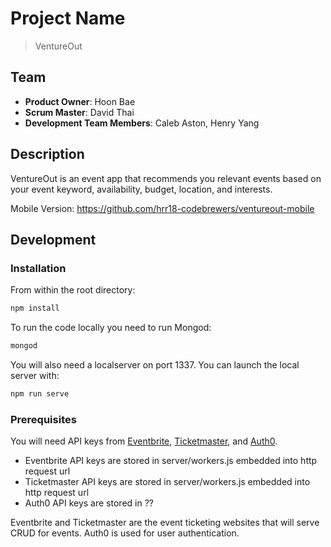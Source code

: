 # Project Name

> VentureOut

## Team

  - __Product Owner__: Hoon Bae
  - __Scrum Master__: David Thai
  - __Development Team Members__: Caleb Aston, Henry Yang

## Description
VentureOut is an event app that recommends you relevant events based on your event keyword, availability, budget, location, and interests.

Mobile Version: https://github.com/hrr18-codebrewers/ventureout-mobile

## Development

### Installation

From within the root directory:

```sh
npm install
```

To run the code locally you need to run Mongod:

 ```sh
mongod
```

You will also need a localserver on port 1337. You can launch the local server with:

```sh
npm run serve
```

### Prerequisites
You will need API keys from [Eventbrite](http://developer.eventbrite.com/), [Ticketmaster](http://developer.ticketmaster.com/), and [Auth0](https://auth0.com/).

- Eventbrite API keys are stored in server/workers.js embedded into http request url
- Ticketmaster API keys are stored in server/workers.js embedded into http request url
- Auth0 API keys are stored in ??

Eventbrite and Ticketmaster are the event ticketing websites that will serve CRUD for events.
Auth0 is used for user authentication.
